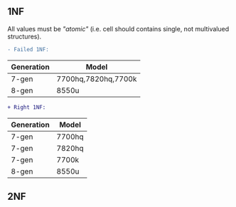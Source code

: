 ## 1NF
All values must be _"atomic"_ (i.e. cell should contains single, not multivalued structures).
```diff
- Failed 1NF:
```
|Generation|Model|        
|----------|-----|
|7-gen     |7700hq,7820hq,7700k|
|8-gen     |8550u|
```diff
+ Right 1NF:
```
|Generation|Model|        
|----------|-----|
|7-gen     |7700hq|
|7-gen     |7820hq|
|7-gen     |7700k|
|8-gen     |8550u|

## 2NF
